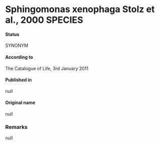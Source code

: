 Sphingomonas xenophaga Stolz et al., 2000 SPECIES
=======

#### Status
SYNONYM

#### According to
The Catalogue of Life, 3rd January 2011

#### Published in
null

#### Original name
null

### Remarks
null